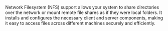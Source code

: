 Network Filesystem (NFS) support allows your system to share directories over the network or mount remote file shares as if they were local folders. It installs and configures the necessary client and server components, making it easy to access files across different machines securely and efficiently.
